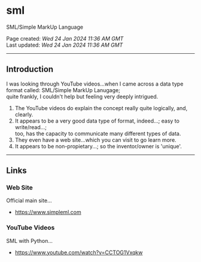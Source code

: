 # sml  
SML/Simple MarkUp Language  

Page created: *Wed 24 Jan 2024 11:36 AM GMT*    
Last updated: *Wed 24 Jan 2024 11:36 AM GMT*    

-----

## Introduction

I was looking through YouTube videos...when I came across a data type format called: SML/Simple MarkUp Lanugage;  
quite frankly, I couldn't help but feeling very deeply intrigued.

1. The YouTube videos do explain the concept really quite logically, and, clearly.   
2. It appears to be a very good data type of format, indeed...; easy to write/read...;    
   too, has the capacity to communicate many different types of data.  
3. They even have a web site...which you can visit to go learn more.
4. It appears to be non-propietary...; so the inventor/owner is 'unique'.

-----

## Links

### Web Site

Official main site...  
- https://www.simpleml.com  

### YouTube Videos

SML with Python...    
- https://www.youtube.com/watch?v=CCTOG1Vxqkw  
